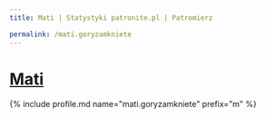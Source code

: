 ```yaml
---
title: Mati | Statystyki patronite.pl | Patromierz

permalink: /mati.goryzamkniete
---
```


# [Mati](https://patronite.pl/mati.goryzamkniete)

{% include profile.md name="mati.goryzamkniete" prefix="m" %}
